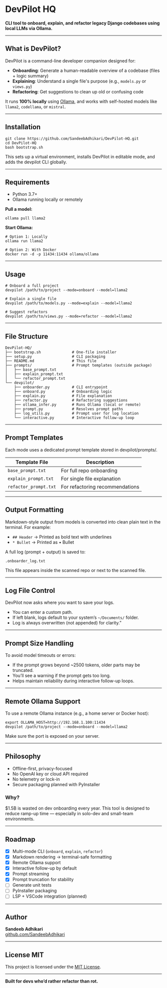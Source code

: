 # DevPilot HQ

**CLI tool to onboard, explain, and refactor legacy Django codebases using local LLMs via Ollama.**

---

## What is DevPilot?

DevPilot is a command-line developer companion designed for:

- **Onboarding**: Generate a human-readable overview of a codebase (files + logic summary)
- **Explaining**: Understand a single file's purpose (e.g., `models.py` or `views.py`)
- **Refactoring**: Get suggestions to clean up old or confusing code

It runs **100% locally** using [Ollama](https://ollama.com), and works with self-hosted models like `llama2`, `codellama`, or `mistral`.

---

## Installation

```
git clone https://github.com/SandeebAdhikari/DevPilot-HQ.git
cd DevPilot-HQ
bash bootstrap.sh
```

This sets up a virtual environment, installs DevPilot in editable mode, and adds the devpilot CLI globally.

---

## Requirements
* Python 3.7+
* Ollama running locally or remotely

**Pull a model:**
```
ollama pull llama2
```

**Start Ollama:**
```
# Option 1: Locally
ollama run llama2

# Option 2: With Docker
docker run -d -p 11434:11434 ollama/ollama
```
---

## Usage
```
# Onboard a full project
devpilot /path/to/project --mode=onboard --model=llama2

# Explain a single file
devpilot /path/to/models.py --mode=explain --model=llama2

# Suggest refactors
devpilot /path/to/views.py --mode=refactor --model=llama2
```

---

## File Structure
```
DevPilot-HQ/
├── bootstrap.sh              # One-file installer
├── setup.py                  # CLI packaging
├── README.md                 # This file
├── prompts/                  # Prompt templates (outside package)
│   ├── base_prompt.txt
│   ├── explain_prompt.txt
│   └── refactor_prompt.txt
└── devpilot/
    ├── onboarder.py          # CLI entrypoint
    ├── onboard.py            # Onboarding logic
    ├── explain.py            # File explanation
    ├── refactor.py           # Refactoring suggestions
    ├── ollama_infer.py       # Runs Ollama (local or remote)
    ├── prompt.py             # Resolves prompt paths
    ├── log_utils.py          # Prompt user for log location
    └── interactive.py        # Interactive follow-up loop
```

---

## Prompt Templates
Each mode uses a dedicated prompt template stored in devpilot/prompts/.

| Template File | Description | 
| --- | --- | 
| `base_prompt.txt` | For full repo onboarding | 
| `explain_prompt.txt` | For single file explanation | 
| `refactor_prompt.txt` | For refactoring recommendations |

---

## Output Formatting
Markdown-style output from models is converted into clean plain text in the terminal. For example:

- `## Header` → Printed as bold text with underlines
- `* Bullet` → Printed as • Bullet

A full log (prompt + output) is saved to:
```
.onboarder_log.txt
```
This file appears inside the scanned repo or next to the scanned file.

---

## Log File Control 
DevPilot now asks where you want to save your logs. 
- You can enter a custom path. 
- If left blank, logs default to your system’s `~/Documents/` folder. 
- Log is always overwritten (not appended) for clarity.”

---

## Prompt Size Handling 
To avoid model timeouts or errors: 
* If the prompt grows beyond ~2500 tokens, older parts may be truncated. 
* You’ll see a warning if the prompt gets too long. 
* Helps maintain reliability during interactive follow-up loops.


---

## Remote Ollama Support
To use a remote Ollama instance (e.g., a home server or Docker host):

```
export OLLAMA_HOST=http://192.168.1.100:11434
devpilot /path/to/project --mode=onboard --model=llama2
```
Make sure the port is exposed on your server.

---

## Philosophy
- Offline-first, privacy-focused
- No OpenAI key or cloud API required
- No telemetry or lock-in
- Secure packaging planned with PyInstaller

### Why?
$1.5B is wasted on dev onboarding every year. This tool is designed to reduce ramp-up time — especially in solo-dev and small-team environments.

---

## Roadmap

- [x] Multi-mode CLI (`onboard`, `explain`, `refactor`)
- [x] Markdown rendering → terminal-safe formatting
- [x] Remote Ollama support
- [x] Interactive follow-up by default
- [x] Prompt streaming
- [x] Prompt truncation for stability
- [ ] Generate unit tests
- [ ] PyInstaller packaging
- [ ] LSP + VSCode integration (planned)

---

##  Author
**Sandeeb Adhikari**  
[github.com/SandeebAdhikari](https://github.com/SandeebAdhikari)

---

##  License MIT

This project is licensed under the [MIT License](./LICENSE).

---

**Built for devs who’d rather refactor than rot.**

